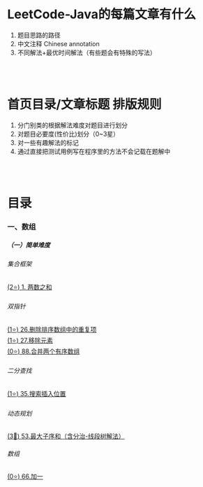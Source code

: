 # LeetCode-Java的每篇文章有什么
1. 题目思路的路径
2. 中文注释 Chinese annotation
3. 不同解法+最优时间解法（有些题会有特殊的写法）
<br>
<br>

# 首页目录/文章标题 排版规则
1. 分门别类的根据解法难度对题目进行划分
2. 对题目必要度(性价比)划分（0~3星）
3. 对一些有趣解法的标记
4. 通过直接把测试用例写在程序里的方法不会记载在题解中
<br>
<br>

# 目录
### 一、数组
##### （一）简单难度
###### 集合框架
[(2:star:) 1. 两数之和](https://github.com/ArtlexKylin/LeetCode-Java/blob/main/%E6%95%B0%E7%BB%84/%E9%9B%86%E5%90%88%E6%A1%86%E6%9E%B6/1.%E4%B8%A4%E6%95%B0%E4%B9%8B%E5%92%8C.md)
###### 双指针
[(1:star:) 26.删除排序数组中的重复项](https://github.com/ArtlexKylin/LeetCode-Java/blob/main/%E6%95%B0%E7%BB%84/%E5%8F%8C%E6%8C%87%E9%92%88/26.%E5%88%A0%E9%99%A4%E6%8E%92%E5%BA%8F%E6%95%B0%E7%BB%84%E4%B8%AD%E7%9A%84%E9%87%8D%E5%A4%8D%E9%A1%B9.md) <br>
[(1:star:) 27.移除元素](https://github.com/ArtlexKylin/LeetCode-Java/blob/main/%E6%95%B0%E7%BB%84/%E5%8F%8C%E6%8C%87%E9%92%88/27.%E7%A7%BB%E9%99%A4%E5%85%83%E7%B4%A0.md) <br>
[(0:star:) 88.合并两个有序数组]()
###### 二分查找
[(1:star:) 35.搜索插入位置](https://github.com/ArtlexKylin/LeetCode-Java/blob/main/%E6%95%B0%E7%BB%84/%E4%BA%8C%E5%88%86%E6%9F%A5%E6%89%BE/35.%E6%90%9C%E7%B4%A2%E6%8F%92%E5%85%A5%E4%BD%8D%E7%BD%AE.md)
###### 动态规划
[(3:star2:) 53.最大子序和（含分治-线段树解法）](https://github.com/ArtlexKylin/LeetCode-Java/blob/main/%E6%95%B0%E7%BB%84/%E5%8A%A8%E6%80%81%E8%A7%84%E5%88%92/53.%E6%9C%80%E5%A4%A7%E5%AD%90%E5%BA%8F%E5%92%8C.md)
###### 数组
[(0:star:) 66.加一](https://github.com/ArtlexKylin/LeetCode-Java/blob/main/%E6%95%B0%E7%BB%84/%E6%95%B0%E7%BB%84/66.%E5%8A%A0%E4%B8%80.md)
